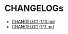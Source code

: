 # CHANGELOGs

- [CHANGELOG-1.10.md](./CHANGELOG-1.10.md)
- [CHANGELOG-1.11.md](./CHANGELOG-1.11.md)
